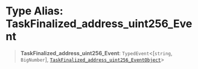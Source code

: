 # Type Alias: TaskFinalized\_address\_uint256\_Event

> **TaskFinalized\_address\_uint256\_Event**: `TypedEvent`\<\[`string`, `BigNumber`\], [`TaskFinalized_address_uint256_EventObject`](../interfaces/TaskFinalized_address_uint256_EventObject.md)\>
